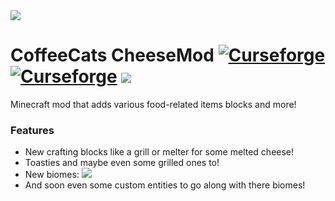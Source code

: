 <img src="https://i.imgur.com/rhx5rd4.png"/>

# CoffeeCats CheeseMod [![Curseforge](http://cf.way2muchnoise.eu/full_cheesemod_downloads.svg)](https://minecraft.curseforge.com/projects/cheesemod) [![Curseforge](http://cf.way2muchnoise.eu/versions/For%20MC_cheesemod_all.svg)](https://minecraft.curseforge.com/projects/cheesemod) <a href="https://discord.gg/Fk8G5cr" target="_blank"><img src="https://img.shields.io/discord/461794532422582282.svg?color=%237289da&label=Discord&logo=discord&logoColor=%237289da" /></a>

Minecraft mod that adds various food-related items blocks and more!
### Features

* New crafting blocks like a grill or melter for some melted cheese!
* Toasties and maybe even some grilled ones to!
* New biomes:
![](https://i.imgur.com/5CGlPIO.png)
* And soon even some custom entities to go along with there biomes!
